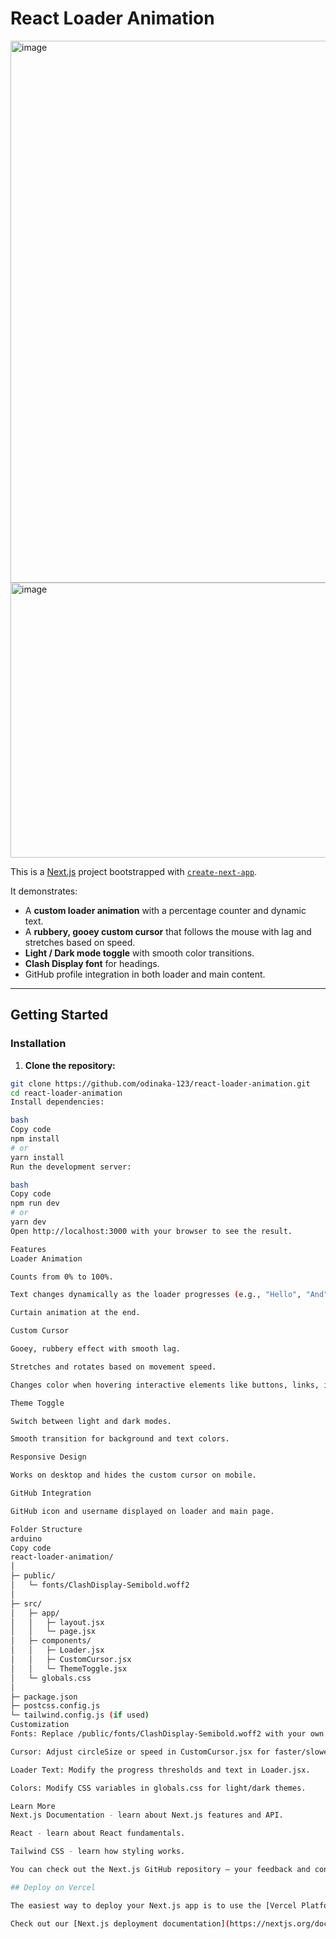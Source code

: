 # React Loader Animation

<img width="1920" height="867" alt="image" src="https://github.com/user-attachments/assets/d2a35636-12dc-4af7-aef3-a7eaf426a697" />
<img width="959" height="440" alt="image" src="https://github.com/user-attachments/assets/24b0ea0f-b45b-4d7e-a2b3-d0a7b9c33cf1" />



This is a [Next.js](https://nextjs.org) project bootstrapped with [`create-next-app`](https://github.com/vercel/next.js/tree/canary/packages/create-next-app).

It demonstrates:

- A **custom loader animation** with a percentage counter and dynamic text.
- A **rubbery, gooey custom cursor** that follows the mouse with lag and stretches based on speed.
- **Light / Dark mode toggle** with smooth color transitions.
- **Clash Display font** for headings.
- GitHub profile integration in both loader and main content.

---

## Getting Started

### Installation

1. **Clone the repository:**

```bash
git clone https://github.com/odinaka-123/react-loader-animation.git
cd react-loader-animation
Install dependencies:

bash
Copy code
npm install
# or
yarn install
Run the development server:

bash
Copy code
npm run dev
# or
yarn dev
Open http://localhost:3000 with your browser to see the result.

Features
Loader Animation

Counts from 0% to 100%.

Text changes dynamically as the loader progresses (e.g., "Hello", "And", "Welcome").

Curtain animation at the end.

Custom Cursor

Gooey, rubbery effect with smooth lag.

Stretches and rotates based on movement speed.

Changes color when hovering interactive elements like buttons, links, inputs, or images.

Theme Toggle

Switch between light and dark modes.

Smooth transition for background and text colors.

Responsive Design

Works on desktop and hides the custom cursor on mobile.

GitHub Integration

GitHub icon and username displayed on loader and main page.

Folder Structure
arduino
Copy code
react-loader-animation/
│
├─ public/
│   └─ fonts/ClashDisplay-Semibold.woff2
│
├─ src/
│   ├─ app/
│   │   ├─ layout.jsx
│   │   └─ page.jsx
│   ├─ components/
│   │   ├─ Loader.jsx
│   │   ├─ CustomCursor.jsx
│   │   └─ ThemeToggle.jsx
│   └─ globals.css
│
├─ package.json
├─ postcss.config.js
└─ tailwind.config.js (if used)
Customization
Fonts: Replace /public/fonts/ClashDisplay-Semibold.woff2 with your own font.

Cursor: Adjust circleSize or speed in CustomCursor.jsx for faster/slower lag.

Loader Text: Modify the progress thresholds and text in Loader.jsx.

Colors: Modify CSS variables in globals.css for light/dark themes.

Learn More
Next.js Documentation - learn about Next.js features and API.

React - learn about React fundamentals.

Tailwind CSS - learn how styling works.

You can check out the Next.js GitHub repository — your feedback and contributions are welcome!

## Deploy on Vercel

The easiest way to deploy your Next.js app is to use the [Vercel Platform](https://vercel.com/new?utm_medium=default-template&filter=next.js&utm_source=create-next-app&utm_campaign=create-next-app-readme) from the creators of Next.js.

Check out our [Next.js deployment documentation](https://nextjs.org/docs/app/building-your-application/deploying) for more details.


